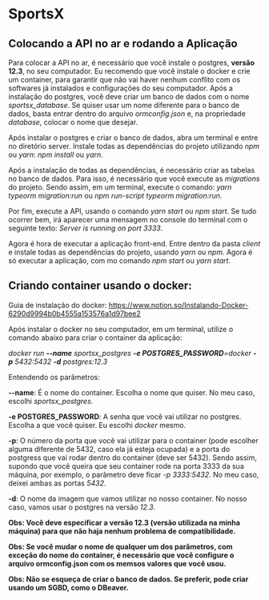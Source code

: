 # SportsX

## Colocando a API no ar e rodando a Aplicação

Para colocar a API no ar, é necessário que você instale o postgres, **versão 12.3**, no seu computador. Eu recomendo que você instale o docker e crie um container, para garantir que não vai haver nenhum conflito com os softwares já instalados e configurações do seu computador. Após a instalação do postgres, você deve criar um banco de dados com o nome _sportsx_database_. Se quiser usar um nome diferente para o banco de dados, basta entrar dentro do arquivo _ormconfig.json_ e, na propriedade _database_, colocar o nome que desejar.

Após instalar o postgres e criar o banco de dados, abra um terminal e entre no diretório server. Instale todas as dependências do projeto utilizando _npm_ ou _yarn_: _npm install_ ou _yarn_.

Após a instalação de todas as dependências, é necessário criar as tabelas no banco de dados. Para isso, é necessário que você execute as _migrations_ do projeto. Sendo assim, em um terminal, execute o comando: _yarn typeorm migration:run_ ou _npm run-script typeorm migration:run_.

Por fim, execute a API, usando o comando _yarn start_ ou _npm start_. Se tudo ocorrer bem, irá aparecer uma mensagem no console do terminal com o seguinte texto: _Server is running on port 3333_.

Agora é hora de executar a aplicação front-end. Entre dentro da pasta _client_ e instale todas as dependências do projeto, usando _yarn_ ou _npm_. Agora é só executar a aplicação, com mo comando _npm start_ ou _yarn start_.

## Criando container usando o docker:

Guia de instalação do docker: https://www.notion.so/Instalando-Docker-6290d9994b0b4555a153576a1d97bee2

Após instalar o docker no seu computador, em um terminal, utilize o comando abaixo para criar o container da aplicação:

_docker run **--name** sportsx_postgres **-e POSTGRES_PASSWORD**=docker **-p** 5432:5432 **-d** postgres:12.3_

Entendendo os parâmetros:

**--name**: É o nome do container. Escolha o nome que quiser. No meu caso, escolhi _sportsx_postgres_.

**-e POSTGRES_PASSWORD**: A senha que você vai utilizar no postgres. Escolha a que você quiser. Eu escolhi _docker_ mesmo.

**-p**: O número da porta que você vai utilizar para o container (pode escolher alguma diferente de 5432, caso ela já esteja ocupada) e a porta do postgress que vai rodar dentro do container (deve ser 5432). Sendo assim, supondo que você queira que seu container rode na porta 3333 da sua máquina, por exemplo, o parâmetro deve ficar _-p 3333:5432_. No meu caso, deixei ambas as portas _5432_.

**-d**: O nome da imagem que vamos utilizar no nosso container. No nosso caso, vamos usar o postgres na versão _12.3_.

**Obs: Você deve especificar a versão 12.3 (versão utilizada na minha máquina) para que não haja nenhum problema de compatibilidade.**

**Obs: Se você mudar o nome de qualquer um dos parâmetros, com exceção do nome do container, é necessário que você configure o arquivo ormconfig.json com os memsos valores que você usou.**

**Obs: Não se esqueça de criar o banco de dados. Se preferir, pode criar usando um SGBD, como o DBeaver.**



